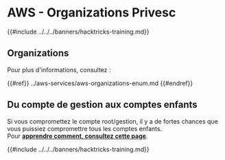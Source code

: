 # AWS - Organizations Privesc

{{#include ../../../banners/hacktricks-training.md}}

## Organizations

Pour plus d'informations, consultez :

{{#ref}}
../aws-services/aws-organizations-enum.md
{{#endref}}

## Du compte de gestion aux comptes enfants

Si vous compromettez le compte root/gestion, il y a de fortes chances que vous puissiez compromettre tous les comptes enfants.\
Pour [**apprendre comment, consultez cette page**](../#compromising-the-organization).

{{#include ../../../banners/hacktricks-training.md}}
